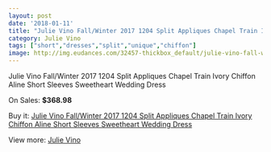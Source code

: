 ```yaml
---
layout: post
date: '2018-01-11'
title: "Julie Vino Fall/Winter 2017 1204 Split Appliques Chapel Train Ivory Chiffon Aline Short Sleeves Sweetheart Wedding Dress"
category: Julie Vino
tags: ["short","dresses","split","unique","chiffon"]
image: http://img.eudances.com/32457-thickbox_default/julie-vino-fall-winter-2017-1204-split-appliques-chapel-train-ivory-chiffon-aline-short-sleeves-sweetheart-wedding-dress.jpg
---
```

Julie Vino Fall/Winter 2017 1204 Split Appliques Chapel Train Ivory Chiffon Aline Short Sleeves Sweetheart Wedding Dress

On Sales: **$368.98**
<a href="https://www.eudances.com/en/julie-vino/10061-julie-vino-fall-winter-2017-1204-split-appliques-chapel-train-ivory-chiffon-aline-short-sleeves-sweetheart-wedding-dress.html"><amp-img layout="responsive" width="600" height="600" src="//img.eudances.com/32457-thickbox_default/julie-vino-fall-winter-2017-1204-split-appliques-chapel-train-ivory-chiffon-aline-short-sleeves-sweetheart-wedding-dress.jpg" alt="Julie Vino Fall/Winter 2017 1204 Split Appliques Chapel Train Ivory Chiffon Aline Short Sleeves Sweetheart Wedding Dress 0" /></a>
<a href="https://www.eudances.com/en/julie-vino/10061-julie-vino-fall-winter-2017-1204-split-appliques-chapel-train-ivory-chiffon-aline-short-sleeves-sweetheart-wedding-dress.html"><amp-img layout="responsive" width="600" height="600" src="//img.eudances.com/32459-thickbox_default/julie-vino-fall-winter-2017-1204-split-appliques-chapel-train-ivory-chiffon-aline-short-sleeves-sweetheart-wedding-dress.jpg" alt="Julie Vino Fall/Winter 2017 1204 Split Appliques Chapel Train Ivory Chiffon Aline Short Sleeves Sweetheart Wedding Dress 1" /></a>
<a href="https://www.eudances.com/en/julie-vino/10061-julie-vino-fall-winter-2017-1204-split-appliques-chapel-train-ivory-chiffon-aline-short-sleeves-sweetheart-wedding-dress.html"><amp-img layout="responsive" width="600" height="600" src="//img.eudances.com/32458-thickbox_default/julie-vino-fall-winter-2017-1204-split-appliques-chapel-train-ivory-chiffon-aline-short-sleeves-sweetheart-wedding-dress.jpg" alt="Julie Vino Fall/Winter 2017 1204 Split Appliques Chapel Train Ivory Chiffon Aline Short Sleeves Sweetheart Wedding Dress 2" /></a>

Buy it: [Julie Vino Fall/Winter 2017 1204 Split Appliques Chapel Train Ivory Chiffon Aline Short Sleeves Sweetheart Wedding Dress](https://www.eudances.com/en/julie-vino/10061-julie-vino-fall-winter-2017-1204-split-appliques-chapel-train-ivory-chiffon-aline-short-sleeves-sweetheart-wedding-dress.html "Julie Vino Fall/Winter 2017 1204 Split Appliques Chapel Train Ivory Chiffon Aline Short Sleeves Sweetheart Wedding Dress")

View more: [Julie Vino](https://www.eudances.com/en/100-julie-vino "Julie Vino")